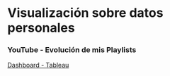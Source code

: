 # Visualización sobre datos personales
### YouTube - Evolución de mis Playlists

[Dashboard - Tableau](https://martinezmanuelco.github.io/infovis/s4_personal/tableau-.html)
